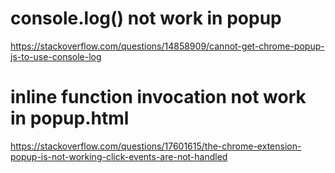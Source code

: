 # console.log() not work in popup

https://stackoverflow.com/questions/14858909/cannot-get-chrome-popup-js-to-use-console-log

# inline function invocation not work in popup.html

https://stackoverflow.com/questions/17601615/the-chrome-extension-popup-is-not-working-click-events-are-not-handled